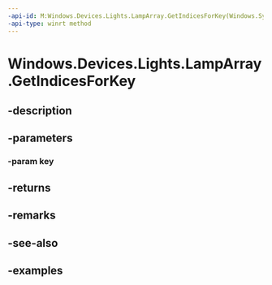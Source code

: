 ```yaml
---
-api-id: M:Windows.Devices.Lights.LampArray.GetIndicesForKey(Windows.System.VirtualKey)
-api-type: winrt method
---
```


<!-- Method syntax.
public int[] LampArray.GetIndicesForKey(VirtualKey key)
-->

# Windows.Devices.Lights.LampArray.GetIndicesForKey

## -description

## -parameters
### -param key

## -returns

## -remarks

## -see-also

## -examples

